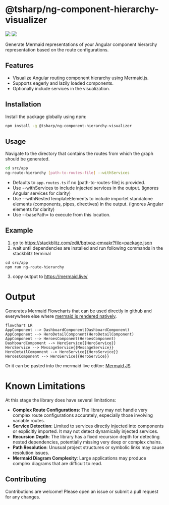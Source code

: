 # @tsharp/ng-component-hierarchy-visualizer

<a href="https://www.npmjs.com/package/@tsharp/ng-component-hierarchy-visualizer" rel="nofollow"><img src="https://img.shields.io/npm/v/@tsharp/ng-component-hierarchy-visualizer.svg?style=flat-square" style="max-width: 100%;"></a>
<a href="https://github.com/timonkrebs/ng-component-hierarchy-visualizer/actions/workflows/node.js.yml" rel="nofollow"><img src="https://img.shields.io/github/actions/workflow/status/timonkrebs/ng-component-hierarchy-visualizer/node.js.yml?style=flat-square" style="max-width: 100%;"></a>

Generate Mermaid representations of your Angular component hierarchy representation based on the route configurations.

## Features

- Visualize Angular routing component hierarchy using Mermaid.js.
- Supports eagerly and lazily loaded components.
- Optionally include services in the visualization.

## Installation
Install the package globally using npm:
```bash
npm install -g @tsharp/ng-component-hierarchy-visualizer
```
## Usage
Navigate to the directory that contains the routes from which the graph should be generated.

```bash
cd src/app
ng-route-hierarchy [path-to-routes-file] --withServices
```
- Defaults to `app.routes.ts` if no [path-to-routes-file] is provided.
- Use --withServices to include injected services in the output. (ignores Angular services for clarity)
- Use --withNestedTemplateElements to include importet standalone elements (components, pipes, directives) in the output. (ignores Angular elements for clarity)
- Use --basePath=<relativePathfromCwd> to execute from this location.

## Example
1. go to https://stackblitz.com/edit/bqtvoz-emxakr?file=package.json
2. wait until dependencies are installed and run following commands in the stackblitz terminal
```
cd src/app
npm run ng-route-hierarchy
```
3. copy output to https://mermaid.live/

# Output
Generates Mermaid Flowcharts that can be used directly in github and everywhere else where [mermaid is rendered natively](https://mermaid.js.org/ecosystem/integrations-community.html#community-integrations).

```mermaid
flowchart LR
AppComponent --> DashboardComponent(DashboardComponent)
AppComponent --> HeroDetailComponent(HeroDetailComponent)
AppComponent --> HeroesComponent(HeroesComponent)
DashboardComponent --> HeroService{{HeroService}}
HeroService --> MessageService{{MessageService}}
HeroDetailComponent --> HeroService{{HeroService}}
HeroesComponent --> HeroService{{HeroService}}
```
Or it can be pasted into the mermaid live editor:
[Mermaid JS](https://mermaid.live/edit#pako:eNqNkU1PhDAQhv8KmRMmsNktHyU9mBg5ePC2N6mHEboLEVpSiroS_rt1dV0UkvU27zPTZybpALkqBDDY1eo1L1EbLm_a9lY1rZJCGpJN06Pj-9dOil35pFAXP9ydo6vLnjuhVSoMVvVZtMD-aRLdb8skW8P8wGyOzrKt0C9VLtxJbSULx2UL7Etzr3I0lZLuqfgWTO7K_uRL-7kEDxqhG6wK-2UDl47DwZSiERyYLQvUzxy4HO0c9kZtDzIHZnQvPNCq35en0LcFGpFWuNfYANth3VnaogQ2wBswP0nIKgxCmlAaJDENAw8OwCKyspHQMCaWbsjowbtSVmCHoyCi63gdBsS-2xxlD8fe58bxAyrP17w)

# Known Limitations
At this stage the library does have several limitations:

- **Complex Route Configurations**: The library may not handle very complex route configurations accurately, especially those involving variable routes.
- **Service Detection**: Limited to services directly injected into components or explicitly imported. It may not detect dynamically injected services.
- **Recursion Depth**: The library has a fixed recursion depth for detecting nested dependencies, potentially missing very deep or complex chains.
- **Path Resolution**: Unusual project structures or symbolic links may cause resolution issues.
- **Mermaid Diagram Complexity**: Large applications may produce complex diagrams that are difficult to read.

## Contributing
Contributions are welcome! Please open an issue or submit a pull request for any changes.
